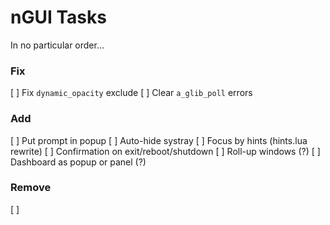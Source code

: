 # nGUI Tasks

In no particular order...

### Fix
[ ] Fix `dynamic_opacity` exclude
[ ] Clear `a_glib_poll` errors

### Add
[ ] Put prompt in popup
[ ] Auto-hide systray
[ ] Focus by hints (hints.lua rewrite)
[ ] Confirmation on exit/reboot/shutdown
[ ] Roll-up windows (?)
[ ] Dashboard as popup or panel (?)

### Remove
[ ] 
